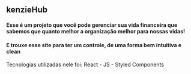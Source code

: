 ## kenzieHub

#### Esse é um projeto que você pode gerenciar sua vida financeira que sabemos que quanto melhor a organização melhor para nossas vidas!
#### E trouxe esse site para ter um controle, de uma forma bem intuitiva e clean

 Tecnologias utilizadas nele foi: React - JS - Styled Components
